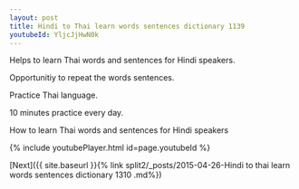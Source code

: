 ```yaml
---
layout: post
title: Hindi to Thai learn words sentences dictionary 1139 
youtubeId: YljcJjHwN0k
---
```

 
 
Helps to learn Thai words and sentences for Hindi speakers.

Opportunitiy to repeat the words sentences. 

Practice Thai language. 
 
10 minutes practice every day. 
 
How to learn Thai words and sentences for Hindi speakers 
 
{% include youtubePlayer.html id=page.youtubeId %}
 
 
[Next]({{ site.baseurl }}{% link  split2/_posts/2015-04-26-Hindi to thai learn words sentences dictionary 1310 .md%})
 

